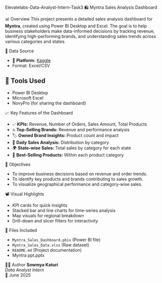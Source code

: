 Elevatelabs-Data-Analyst-Intern-Task3
 🛍️ Myntra Sales Analysis Dashboard

📊 Overview
This project presents a detailed sales analysis dashboard for **Myntra**, created using Power BI Desktop and Excel. The goal is to help business stakeholders make data-informed decisions by tracking revenue, identifying high-performing brands, and understanding sales trends across various categories and states.

 📁 Data Source
- 📌 **Platform:** [Kaggle](https://www.kaggle.com)
- Format: Excel/CSV

## 🧰 Tools Used
- Power BI Desktop
- Microsoft Excel
- NovyPro (for sharing the dashboard)


 📈 Key Features of the Dashboard
- ✅ **KPIs:** Revenue, Number of Orders, Sales Amount, Total Products
- 🔝 **Top-Selling Brands:** Revenue and performance analysis
- 🏷️ **Owned Brand Insights:** Product count and impact
- 📅 **Daily Sales Analysis:** Distribution by category
- 🌍 **State-wise Sales:** Total sales by category for each state
- 🛒 **Best-Selling Products:** Within each product category

 🎯 Objectives
- To improve business decisions based on revenue and order trends.
- To identify key products and brands contributing to sales growth.
- To visualize geographical performance and category-wise sales.

📽️ Visual Highlights
- KPI cards for quick insights
- Stacked bar and line charts for time-series analysis
- Map visuals for regional breakdown
- Drill-down and slicer filters for interactivity

📂 Files Included
- `Myntra_Sales_Dashboard.pbix` (Power BI file)
- `Myntra_Sales_Data.xlsx` (Raw dataset)
- `README.md` (Project documentation)
- Myntra ppt.pptx
  

 👨‍💻 Author
**Sowmya Katuri**  
_Data Analyst Intern_  
📅 June 2025

